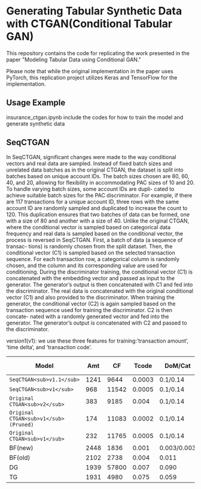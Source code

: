 # Generating Tabular Synthetic Data with CTGAN(Conditional Tabular GAN)
This repository contains the code for replicating the work presented in the paper "Modeling Tabular Data using Conditional GAN." 

Please note that while the original implementation in the paper uses PyTorch, this replication project utilizes Keras and TensorFlow for the implementation.

## Usage Example
insurance_ctgan.ipynb include the codes for how to train the model and generate synthetic data 

## SeqCTGAN
In SeqCTGAN, significant changes were made to the way conditional vectors and real
data are sampled. Instead of fixed batch sizes and unrelated data batches as in the
original CTGAN, the dataset is split into batches based on unique account IDs. The
batch sizes chosen are 80, 60, 40, and 20, allowing for flexibility in accommodating
PAC sizes of 10 and 20. To handle varying batch sizes, some account IDs are dupli-
cated to achieve suitable batch sizes for the PAC discriminator. For example, if there
are 117 transactions for a unique account ID, three rows with the same account ID
are randomly sampled and duplicated to increase the count to 120. This duplication
ensures that two batches of data can be formed, one with a size of 80 and another
with a size of 40.
Unlike the original CTGAN, where the conditional vector is sampled based on
categorical data frequency and real data is sampled based on the conditional vector, the process is reversed in SeqCTGAN. First, a batch of data (a sequence of transac-
tions) is randomly chosen from the split dataset. Then, the conditional vector (C1)
is sampled based on the selected transaction sequence. For each transaction row, a
categorical column is randomly chosen, and the column and its corresponding value
are used for conditioning.
During the discriminator training, the conditional vector (C1) is concatenated
with the embedding vector and passed as input to the generator. The generator’s
output is then concatenated with C1 and fed into the discriminator. The real data
is concatenated with the original conditional vector (C1) and also provided to the
discriminator.
When training the generator, the conditional vector (C2) is again sampled based
on the transaction sequence used for training the discriminator. C2 is then concate-
nated with a randomly generated vector and fed into the generator. The generator’s
output is concatenated with C2 and passed to the discriminator.

version1(v1): we use these three features for training:’transaction amount’, ’time delta’, and ’transaction code’.

| Model                 | Amt  | CF   | Tcode  | DoM/Cat  | Tcode 3G | Tcode, Date* |
|-----------------------|------|------|--------|----------|----------|--------------|
| `SeqCTGAN<sub>v1.1</sub>` | 1241 | 9644 | 0.0003 | 0.1/0.14 | 0.006    | 0.27         |
| `SeqCTGAN<sub>v1</sub>`   | 968  |11542 | 0.0005 | 0.1/0.14 | 0.005    | 0.27         |
| `Original CTGAN<sub>v2</sub>` | 383  | 9185 | 0.004  | 0.1/0.14 | 0.18     | 0.21         |
| `Original CTGAN<sub>v1</sub>(Pruned)` |174  |11083 | 0.0002 | 0.1/0.14 | 0.007    | 0.27         |
| `Original CTGAN<sub>v1</sub>` | 232  |11765 | 0.0005 | 0.1/0.14 | 0.0086   | 0.27         |
| BF(new)              | 2448 | 1836 | 0.001  | 0.003/0.003 | 0.015    | 0.01         |
| BF(old)              | 2102 | 2738 | 0.004  | 0.011 | 0.042    | 0.251        |
| DG                   | 1939 |57800 | 0.007  | 0.090 | 0.132    | 0.660        |
| TG                   | 1931 | 4980 | 0.075  | 0.059 | 0.337    | 0.638        |
